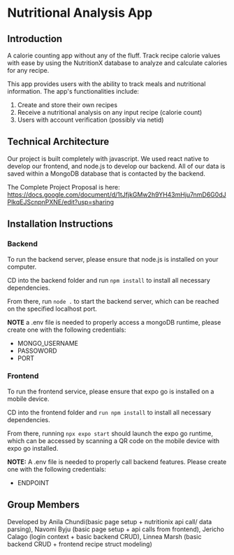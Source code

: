# Nutritional Analysis App

## Introduction
A calorie counting app without any of the fluff. Track recipe calorie values with ease by using the NutritionX database to analyze and calculate calories for any recipe.

This app provides users with the ability to track meals and nutritional information. The app's functionalities include:
1.  Create and store their own recipes
2.  Receive a nutritional analysis on any input recipe (calorie count)
3.  Users with account verification (possibly via netid)


## Technical Architecture

Our project is built completely with javascript. We used react native to develop our frontend, and node.js to develop our backend. All of our data is saved within a MongoDB database that is contacted by the backend.

The Complete Project Proposal is here: https://docs.google.com/document/d/1tJfjkGMw2h9YH43mHju7nmD6G0dJPlkqEJScnpnPXNE/edit?usp=sharing

## Installation Instructions

### Backend
To run the backend server, please ensure that node.js is installed on your computer.

CD into the backend folder and run `npm install` to install all necessary dependencies.

From there, run `node .` to start the backend server, which can be reached on the specified localhost port.

**NOTE** a .env file is needed to properly access a mongoDB runtime, please create one with the following credentials:
- MONGO_USERNAME
- PASSOWORD
- PORT


### Frontend
To run the frontend service, please ensure that expo go is installed on a mobile device.

CD into the frontend folder and `run npm install` to install all necessary dependencies.

From there, running `npx expo start` should launch the expo go runtime, which can be accessed by scanning a QR code on the mobile device with expo go installed.

**NOTE:** A .env file is needed to properly call backend features. Please create one with the following credentials:
- ENDPOINT


## Group Members
Developed by Anila Chundi(basic page setup + nutritionix api call/ data parsing), Navomi Byju (basic page setup + api calls from frontend), Jericho Calago (login context + basic backend CRUD), Linnea Marsh (basic backend CRUD + frontend recipe struct modeling)
